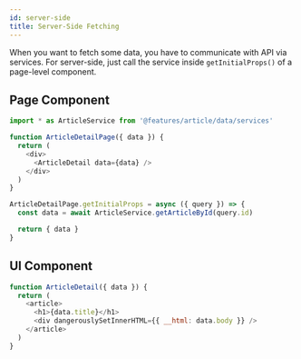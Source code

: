 ```yaml
---
id: server-side
title: Server-Side Fetching
---
```


When you want to fetch some data, you have to communicate with API via services. For server-side, just call the service inside ```getInitialProps()``` of a page-level component.

## Page Component

```javascript
import * as ArticleService from '@features/article/data/services'

function ArticleDetailPage({ data }) {
  return (
    <div>
      <ArticleDetail data={data} />
    </div>
  )
}

ArticleDetailPage.getInitialProps = async ({ query }) => {
  const data = await ArticleService.getArticleById(query.id)

  return { data }
}
```

## UI Component

```javascript
function ArticleDetail({ data }) {
  return (
    <article>
      <h1>{data.title}</h1>
      <div dangerouslySetInnerHTML={{ __html: data.body }} />
    </article>
  )
}
```
